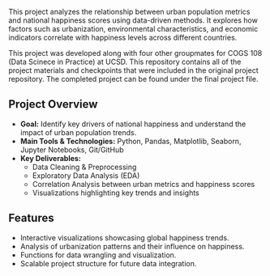 This project analyzes the relationship between urban population metrics and national happiness scores using data-driven methods. It explores how factors such as urbanization, environmental characteristics, and economic indicators correlate with happiness levels across different countries.

This project was developed along with four other groupmates for COGS 108 (Data Scinece in Practice) at UCSD. This repository contains all of the project materials and checkpoints that were included in the original project repository. The completed project can be found under the final project file.

## Project Overview
- **Goal:** Identify key drivers of national happiness and understand the impact of urban population trends.
- **Main Tools & Technologies:** Python, Pandas, Matplotlib, Seaborn, Jupyter Notebooks, Git/GitHub
- **Key Deliverables:**
  - Data Cleaning & Preprocessing
  - Exploratory Data Analysis (EDA)
  - Correlation Analysis between urban metrics and happiness scores
  - Visualizations highlighting key trends and insights

## Features
- Interactive visualizations showcasing global happiness trends.
- Analysis of urbanization patterns and their influence on happiness.
- Functions for data wrangling and visualization.
- Scalable project structure for future data integration.
